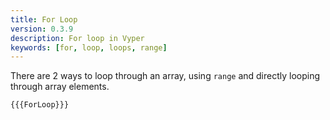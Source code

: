 ```yaml
---
title: For Loop
version: 0.3.9
description: For loop in Vyper
keywords: [for, loop, loops, range]
---
```


There are 2 ways to loop through an array, using `range` and directly looping through array elements.

```vyper
{{{ForLoop}}}
```
